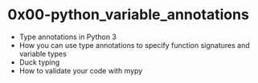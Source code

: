 # 0x00-python_variable_annotations

- Type annotations in Python 3
- How you can use type annotations to specify function signatures and variable types
- Duck typing
- How to validate your code with mypy

